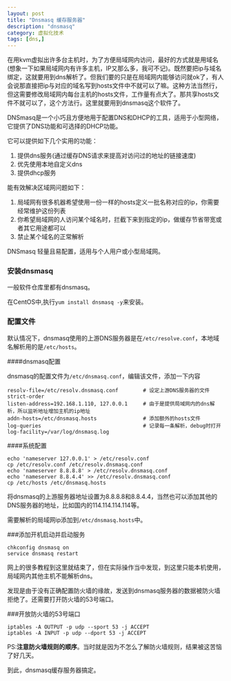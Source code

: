 ```yaml
---
layout: post
title: "Dnsmasq 缓存服务器"
description: "dnsmasq"
category: 虚拟化技术
tags: [dns,]
---
```


在用kvm虚拟出许多台主机时，为了方便局域网内访问，最好的方式就是用域名(想象一下如果局域网内有许多主机，IP又那么多，我可不记)。既然要把ip与域名绑定，这就要用到dns解析了。但我们要的只是在局域网内能够访问就ok了，有人会说那直接把ip与对应的域名写到hosts文件中不就可以了嘛。这种方法当然行，但这需要修改局域网内每台主机的hosts文件，工作量有点大了。那共享hosts文件不就可以了，这个方法行。这里就要用到dnsmasq这个软件了。


DNSmasq是一个小巧且方便地用于配置DNS和DHCP的工具，适用于小型网络，它提供了DNS功能和可选择的DHCP功能。

它可以提供如下几个实用的功能：

1. 提供dns服务(通过缓存DNS请求来提高对访问过的地址的链接速度)
2. 优先使用本地自定义dns
3. 提供dhcp服务

能有效解决区域网问题如下：

1. 局域网有很多机器希望使用一份一样的hosts定义一批名称对应的ip，你需要经常维护这份列表
2. 你希望局域网的人访问某个域名时，拦截下来到指定的ip，做缓存节省带宽或者其它用途都可以
3. 禁止某个域名的正常解析

DNSmasq 轻量且易配置，适用与个人用户或小型局域网。

### 安装dnsmasq
一般软件仓库里都有dnsmasq。

在CentOS中,执行`yum install dnsmasq -y`来安装。

### 配置文件

默认情况下，dnsmasq使用的上游DNS服务器是在`/etc/resolve.conf`，本地域名解析用的是`/etc/hosts`。

####dnsmasq配置

dnsmasq的配置文件为`/etc/dnsmasq.conf`，编辑该文件，添加一下内容

	resolv-file=/etc/resolv.dnsmasq.conf		# 设定上游DNS服务器的文件
	strict-order
	listen-address=192.168.1.110, 127.0.0.1     # 由于是提供局域网内的dns解析，所以监听地址增加主机的ip地址
	addn-hosts=/etc/dnsmasq.hosts               # 添加额外的hosts文件
	log-queries                                 # 记录每一条解析，debug时打开
	log-facility=/var/log/dnsmasq.log

####系统配置

    echo 'nameserver 127.0.0.1' > /etc/resolv.conf
	cp /etc/resolv.conf /etc/resolv.dnsmasq.conf
	echo 'nameserver 8.8.8.8' > /etc/resolv.dnsmasq.conf
	echo 'nameserver 8.8.4.4' >> /etc/resolv.dnsmasq.conf
	cp /etc/hosts /etc/dnsmasq.hosts

将dnsmasq的上游服务器地址设置为8.8.8.8和8.8.4.4，当然也可以添加其他的DNS服务器的地址，比如国内的114.114.114.114等。

需要解析的局域网ip添加到`/etc/dnsmasq.hosts`中。

###添加开机启动并启动服务

	chkconfig dnsmasq on
	service dnsmasq restart

网上的很多教程到这里就结束了，但在实际操作当中发现，到这里只能本机使用，局域网内其他主机不能解析dns。

发现是由于没有正确配置防火墙的缘故，发送到dnsmasq服务器的数据被防火墙拒绝了。还需要打开防火墙的53号端口。

###开放防火墙的53号端口

	iptables -A OUTPUT -p udp --sport 53 -j ACCEPT
	iptables -A INPUT -p udp --dport 53 -j ACCEPT
	
PS:**注意防火墙规则的顺序**。当时就是因为不怎么了解防火墙规则，结果被这苦恼了好几天。

到此，dnsmasq缓存服务器搞定。
